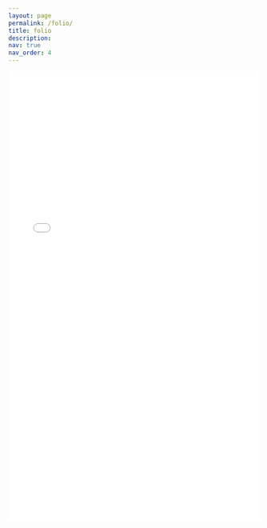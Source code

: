 ```yaml
---
layout: page
permalink: /folio/
title: folio
description: 
nav: true
nav_order: 4
---
```



<iframe src="/assets/pdf/2023 Portfolio My-Hung Nguyen.pdf#view=fitH" width="100%" height="900" frameborder="no" border="0" marginwidth="0" marginheight="0"></iframe>

<!-- <iframe allowfullscreen="allowfullscreen" scrolling="no" class="fp-iframe" style="border: 1px solid lightgray; width: 100%; height: 400px;" src="https://heyzine.com/flip-book/5e92763dca.html"></iframe> -->